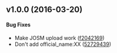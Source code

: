 <a name="v1.0.0"></a>
## v1.0.0 (2016-03-20)


#### Bug Fixes

*   Make JOSM upload work ([f2042169](f2042169))
*   Don't add official_name:XX ([52729439](52729439))



